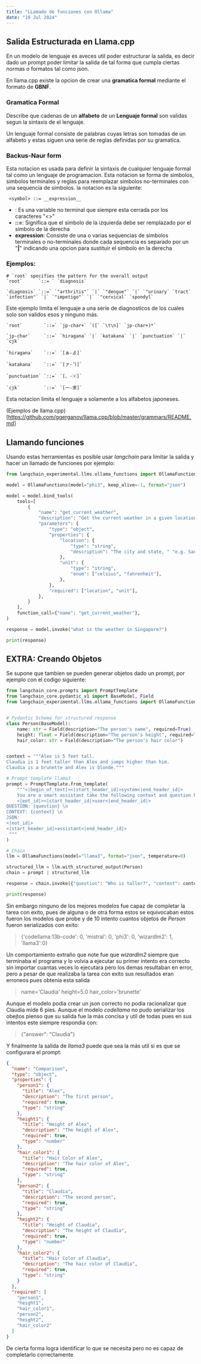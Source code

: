 ```yaml
---
title: "LLamado de funciones con Ollama"
date: "19 Jul 2024"
---
```


## Salida Estructurada en Llama.cpp

En un modelo de lenguaje es aveces util poder estructurar la salida, es decir dado un prompt poder limitar la salida de tal forma que cumpla ciertas normas o formatos tal como json.

En llama.cpp existe la opcion de crear una **gramatica formal** mediante el formato de **GBNF**.

### Gramatica Formal

Describe que cadenas de un **alfabeto** de un **Lenguaje formal** son validas segun la sintaxis de el lenguaje.

Un lenguaje formal consiste de palabras cuyas letras son tomadas de un alfabeto y estas siguen una serie de reglas definidas por su gramatica.

### Backus-Naur form

Esta notacion es usada para definir la sintaxis de cualquier lenguaje formal tal como un lenguaje de programacion. Esta notacion se forma de simbolos, simbolos terminales y reglas
para reemplazar simbolos no-terminales con una sequencia de simbolos. la notacion es la siguiente:

```
 <symbol> ::= __expression__
```

- **<symbol>**: Es una variable no terminal que siempre esta cerrada por los caracteres "<>"
- **::=**: Significa que el simbolo de la izquierda debe ser remplazado por el simbolo de la derecha
- **__expression__**: Consiste de una o varias sequencias de simbolos terminales o no-terminales donde cada sequencia es separado por un "**|**" indicando una opcion para sustituir el simbolo en la derecha

### Ejemplos:
```
# `root` specifies the pattern for the overall output
`root`      `::= ` `diagnosis`
 
`diagnosis` `::=` `"arthritis"` `|` `"dengue"` `|` `"urinary` `tract` `infection"` `|` `"impetigo"` `|` `"cervical` `spondyl`
```
Este ejemplo limita el lenguaje a una serie de diagnosticos de los cuales solo son validos esos y ninguno más.

```
`root`        `::=` `jp-char+` `([` `\t\n]` `jp-char+)*`
 
`jp-char`     `::=` `hiragana` `|` `katakana` `|` `punctuation` `|` `cjk`
 
`hiragana`    `::=` `[ぁ-ゟ]`
 
`katakana`    `::=` `[ァ-ヿ]`
 
`punctuation` `::=` `[、-〾]`
 
`cjk`         `::=` `[一-鿿]`
```
Esta notacion limita el lenguaje a solamente a los alfabetos japoneses.

(Ejemplos de llama.cpp)[https://github.com/ggerganov/llama.cpp/blob/master/grammars/README.md]

## Llamando funciones

Usando estas herramientas es posible usar *langchain* para limitar la salida y hacer un llamado de funciones por ejemplo:

```py
from langchain_experimental.llms.ollama_functions import OllamaFunctions

model = OllamaFunctions(model="phi3", keep_alive=-1, format="json")

model = model.bind_tools(
    tools=[
        {
            "name": "get_current_weather",
            "description": "Get the current weather in a given location",
            "parameters": {
                "type": "object",
                "properties": {
                    "location": {
                        "type": "string",
                        "description": "The city and state, " "e.g. San Francisco, CA",
                    },
                    "unit": {
                        "type": "string",
                        "enum": ["celsius", "fahrenheit"],
                    },
                },
                "required": ["location", "unit"],
            },
        }
    ],
    function_call={"name": "get_current_weather"},
)

response = model.invoke("what is the weather in Singapore?")

print(response)
```

## EXTRA: Creando Objetos

Se supone que tambien se pueden generar objetos dado un prompt, por ejemplo con el codigo siguiente:

```py
from langchain_core.prompts import PromptTemplate
from langchain_core.pydantic_v1 import BaseModel, Field
from langchain_experimental.llms.ollama_functions import OllamaFunctions


# Pydantic Schema for structured response
class Person(BaseModel):
    name: str = Field(description="The person's name", required=True)
    height: float = Field(description="The person's height", required=True)
    hair_color: str = Field(description="The person's hair color")


context = """Alex is 5 feet tall. 
Claudia is 1 feet taller than Alex and jumps higher than him. 
Claudia is a brunette and Alex is blonde."""

# Prompt template llama3
prompt = PromptTemplate.from_template(
    """<|begin_of_text|><|start_header_id|>system<|end_header_id|>
    You are a smart assistant take the following context and question below and return your answer in JSON.
    <|eot_id|><|start_header_id|>user<|end_header_id|>
QUESTION: {question} \n
CONTEXT: {context} \n
JSON:
<|eot_id|>
<|start_header_id|>assistant<|end_header_id|>
 """
)

# Chain
llm = OllamaFunctions(model="llama3", format="json", temperature=0)

structured_llm = llm.with_structured_output(Person)
chain = prompt | structured_llm

response = chain.invoke({"question": "Who is taller?", "context": context})

print(response)
```

Sin embargo ninguno de los mejores modelos fue capaz de completar la tarea con exito, pues de alguna o de otra forma estos se equivocaban estos fueron los modelos que probe y de 10 intento cuantos objetos de *Person* fueron serializados con exito:

>{'codellama:13b-code': 0, 'mistral': 0, 'phi3': 0, 'wizardlm2': 1, 'llama3':0}

Un comportamiento extraño que note fue que *wizardlm2* siempre que terminaba el programa y lo volvia a ejecutar su primer intento era correcto sin importar cuantas veces lo ejecutara pero los demas resultaban en error, pero a pesar de que realizaba
la tarea con exito sus resultados eran erroneos pues obtenia esta salida

>name='Claudia' height=5.0 hair_color='brunette'

Aunque el modelo podia crear un json correcto no podia racionalizar que Claudia mide 6 pies. Aunque el modelo *codellama* no pudo serializar los obejtos pienso que su salida fue la más concisa y util de todas pues en sus intentos este siempre respondia con:

>{"answer": "Claudia"}

Y finalmente la salida de *llama3* puede que sea la más util si es que se configurara el prompt:

```json
{
  "name": "Comparison",
  "type": "object",
  "properties": {
    "person1": {
      "title": "Alex",
      "description": "The first person",
      "required": true,
      "type": "string"
    },
    "height1": {
      "title": "Height of Alex",
      "description": "The height of Alex",
      "required": true,
      "type": "number"
    },
    "hair_color1": {
      "title": "Hair Color of Alex",
      "description": "The hair color of Alex",
      "required": true,
      "type": "string"
    },
    "person2": {
      "title": "Claudia",
      "description": "The second person",
      "required": true,
      "type": "string"
    },
    "height2": {
      "title": "Height of Claudia",
      "description": "The height of Claudia",
      "required": true,
      "type": "number"
    },
    "hair_color2": {
      "title": "Hair Color of Claudia",
      "description": "The hair color of Claudia",
      "required": true,
      "type": "string"
    }
  },
  "required": [
    "person1",
    "height1",
    "hair_color1",
    "person2",
    "height2",
    "hair_color2"
  ]
}
```

De cierta forma logra identificar lo que se necesita pero no es capaz de completarlo correctamente
